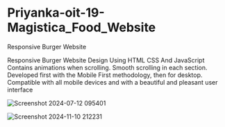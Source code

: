 # Priyanka-oit-19-Magistica_Food_Website

Responsive Burger Website

Responsive Burger Website Design Using HTML CSS And JavaScript
Contains animations when scrolling.
Smooth scrolling in each section.
Developed first with the Mobile First methodology, then for desktop.
Compatible with all mobile devices and with a beautiful and pleasant user interface

![Screenshot 2024-07-12 095401](https://github.com/user-attachments/assets/ff3f2e5b-0546-49e1-9d71-2588e9265fd3)

![Screenshot 2024-11-10 212231](https://github.com/user-attachments/assets/7a921388-2775-429b-9553-c55f36532f17)
